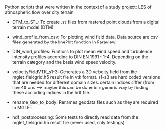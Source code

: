 Python scripts that were written in the context of a study project:
LES of atmospheric flow over city terrain

- DTM_to_STL: 
To create .stl files from rastered point clouds from a digital terrain model (DTM)

- wind_profile_from_csv: 
For plotting wind field data. Data source are csv files generated by the linePlot function in Paraview.

- DIN_wind_profiles: 
Funtions to plot mean wind speed and turbulence intensity profiles according to DIN EN 1991 - 1-4. Depending on the terrain category and the basis wind speed velocity.

- velocityFieldVTK_s1-3: 
Generates a 3D velocity field from the mglet_fieldgrid.h5 result file in vtk format. s1-s3 are hard coded versions that are needed for different domain sizes. certain indices differ (from line 49 on). --> maybe this can be done in a generic way by finding these accroding indices in the hdf file.

- rename_Geo_to_body: 
Renames geodata files such as they are required in MGLET

- hdf_postprocessing: 
Some tests to directly read data from the mglet_fieldgrid.h5 result file (never used, only testings)
